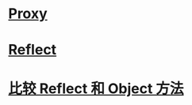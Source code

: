 





# [Proxy](https://developer.mozilla.org/zh-CN/docs/Web/JavaScript/Reference/Global_Objects/Proxy/Proxy)


# [Reflect](https://developer.mozilla.org/zh-CN/docs/Web/JavaScript/Reference/Global_Objects/Reflect)









# [比较 Reflect 和 Object 方法](https://developer.mozilla.org/zh-CN/docs/Web/JavaScript/Reference/Global_Objects/Reflect/Comparing_Reflect_and_Object_methods)














